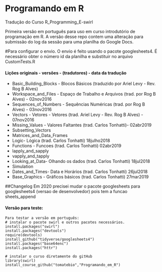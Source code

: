 # Programando em R 

Tradução do Curso R_Programming_E-swirl

Primeira versão em português para uso em curso introdutório de programação em R. A versão desse repo contem uma alteração para submissão do log da sessão para uma planilha do Google Docs. 

#Para configurar o envio. 
O envio é feito usando o pacote googlesheets4. É necessário obter o número id da planilha e substituir no arquivo CustomTests.R


#### Lições originais - versões - (tradutores) - data da tradução

* Basic_Building_Blocks - Blocos Básicos (traduzido por Ariel Levy - Rev. Rog B Alves)
* Workspace_and_Files - Espaço de Trabalho e Arquivos (trad. por Rog B Alves) - 02nov2016
* Sequences_of_Numbers - Sequências Numéricas (trad. por Rog B Alves) - 03nov2016
* Vectors - Vetores - Vetores (trad. Ariel Levy - Rev. Rog B Alves) - 07nov2016
* Missing_Values - Valores Faltantes (trad. Carlos Tonhatti)- 02abr2019 
* Subsetting_Vectors
* Matrices_and_Data_Frames
* Logic- Lógica (trad. Carlos Tonhatti) 18julho2018 
* Functions - Funcoes (trad. Carlos Tonhatti) 02abr2019
* lapply_and_sapply
* vapply_and_tapply
* Looking_at_Data- Olhando os dados (trad. Carlos Tonhatti) 18jul2018
* Simulation
* Dates_and_Times- Data e Horários (trad. Carlos Tonhatti) 26jul2018  
* Base_Graphics - Gráficos básicos (trad. Carlos Tonhatti) 27mar2019



##Changelog
Em 2020 precisei mudar o pacote googlesheets para googlesheets4 (versao de desenvolvedor) pois tem a funcao sheets_append
#### Versão para teste:
```{r}
Para testar a versão em português:
# instalar o pacote swirl e outros pacotes necessários.
install.packages("swirl")
install.packages("devtools")
require(devtools)
install_github("tidyverse/googlesheets4")
install.packages("base64enc")
install.packages("httr")

# instalar o curso diretamente do gitHub
library(swirl)
install_course_github("tomatebio","Programando_em_R")
```

